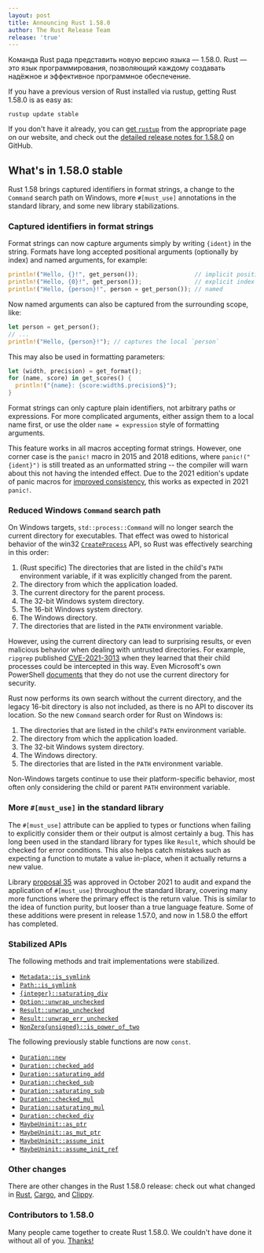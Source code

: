 ```yaml
---
layout: post
title: Announcing Rust 1.58.0
author: The Rust Release Team
release: 'true'
---
```


Команда Rust рада представить новую версию языка — 1.58.0. Rust — это язык программирования, позволяющий каждому создавать надёжное и эффективное программное обеспечение.

If you have a previous version of Rust installed via rustup, getting Rust 1.58.0 is as easy as:

```console
rustup update stable
```

If you don't have it already, you can [get `rustup`](https://www.rust-lang.org/install.html) from the appropriate page on our website, and check out the [detailed release notes for 1.58.0](https://github.com/rust-lang/rust/blob/master/RELEASES.md#version-1580-2022-01-13) on GitHub.

## What's in 1.58.0 stable

Rust 1.58 brings captured identifiers in format strings, a change to the `Command` search path on Windows, more `#[must_use]` annotations in the standard library, and some new library stabilizations.

### Captured identifiers in format strings

Format strings can now capture arguments simply by writing `{ident}` in the string. Formats have long accepted positional arguments (optionally by index) and named arguments, for example:

```rust
println!("Hello, {}!", get_person());                // implicit position
println!("Hello, {0}!", get_person());               // explicit index
println!("Hello, {person}!", person = get_person()); // named
```

Now named arguments can also be captured from the surrounding scope, like:

```rust
let person = get_person();
// ...
println!("Hello, {person}!"); // captures the local `person`
```

This may also be used in formatting parameters:

```rust
let (width, precision) = get_format();
for (name, score) in get_scores() {
  println!("{name}: {score:width$.precision$}");
}
```

Format strings can only capture plain identifiers, not arbitrary paths or expressions. For more complicated arguments, either assign them to a local name first, or use the older `name = expression` style of formatting arguments.

This feature works in all macros accepting format strings. However, one corner case is the `panic!` macro in 2015 and 2018 editions, where `panic!("{ident}")` is still treated as an unformatted string -- the compiler will warn about this not having the intended effect. Due to the 2021 edition's update of panic macros for [improved consistency](https://doc.rust-lang.org/stable/edition-guide/rust-2021/panic-macro-consistency.html), this works as expected in 2021 `panic!`.

### Reduced Windows `Command` search path

On Windows targets, `std::process::Command` will no longer search the current directory for executables. That effect was owed to historical behavior of the win32 [`CreateProcess`](https://docs.microsoft.com/en-us/windows/win32/api/processthreadsapi/nf-processthreadsapi-createprocessa) API, so Rust was effectively searching in this order:

1. (Rust specific) The directories that are listed in the child's `PATH` environment variable, if it was explicitly changed from the parent.
2. The directory from which the application loaded.
3. The current directory for the parent process.
4. The 32-bit Windows system directory.
5. The 16-bit Windows system directory.
6. The Windows directory.
7. The directories that are listed in the `PATH` environment variable.

However, using the current directory can lead to surprising results, or even malicious behavior when dealing with untrusted directories. For example, `ripgrep` published [CVE-2021-3013](https://www.cve.org/CVERecord?id=CVE-2021-3013) when they learned that their child processes could be intercepted in this way. Even Microsoft's own PowerShell [documents](https://docs.microsoft.com/en-us/powershell/module/microsoft.powershell.core/about/about_command_precedence?view=powershell-7.2) that they do not use the current directory for security.

Rust now performs its own search without the current directory, and the legacy 16-bit directory is also not included, as there is no API to discover its location. So the new `Command` search order for Rust on Windows is:

1. The directories that are listed in the child's `PATH` environment variable.
2. The directory from which the application loaded.
3. The 32-bit Windows system directory.
4. The Windows directory.
5. The directories that are listed in the `PATH` environment variable.

Non-Windows targets continue to use their platform-specific behavior, most often only considering the child or parent `PATH` environment variable.

### More `#[must_use]` in the standard library

The `#[must_use]` attribute can be applied to types or functions when failing to explicitly consider them or their output is almost certainly a bug. This has long been used in the standard library for types like `Result`, which should be checked for error conditions. This also helps catch mistakes such as expecting a function to mutate a value in-place, when it actually returns a new value.

Library [proposal 35](https://github.com/rust-lang/libs-team/issues/35) was approved in October 2021 to audit and expand the application of `#[must_use]` throughout the standard library, covering many more functions where the primary effect is the return value. This is similar to the idea of function purity, but looser than a true language feature. Some of these additions were present in release 1.57.0, and now in 1.58.0 the effort has completed.

### Stabilized APIs

The following methods and trait implementations were stabilized.

- [`Metadata::is_symlink`](https://doc.rust-lang.org/stable/std/fs/struct.Metadata.html#method.is_symlink)
- [`Path::is_symlink`](https://doc.rust-lang.org/stable/std/path/struct.Path.html#method.is_symlink)
- [`{integer}::saturating_div`](https://doc.rust-lang.org/stable/std/primitive.i8.html#method.saturating_div)
- [`Option::unwrap_unchecked`](https://doc.rust-lang.org/stable/std/option/enum.Option.html#method.unwrap_unchecked)
- [`Result::unwrap_unchecked`](https://doc.rust-lang.org/stable/std/result/enum.Result.html#method.unwrap_unchecked)
- [`Result::unwrap_err_unchecked`](https://doc.rust-lang.org/stable/std/result/enum.Result.html#method.unwrap_err_unchecked)
- [`NonZero{unsigned}::is_power_of_two`](https://doc.rust-lang.org/stable/std/num/struct.NonZeroU8.html#method.is_power_of_two)

The following previously stable functions are now `const`.

- [`Duration::new`](https://doc.rust-lang.org/stable/std/time/struct.Duration.html#method.new)
- [`Duration::checked_add`](https://doc.rust-lang.org/stable/std/time/struct.Duration.html#method.checked_add)
- [`Duration::saturating_add`](https://doc.rust-lang.org/stable/std/time/struct.Duration.html#method.saturating_add)
- [`Duration::checked_sub`](https://doc.rust-lang.org/stable/std/time/struct.Duration.html#method.checked_sub)
- [`Duration::saturating_sub`](https://doc.rust-lang.org/stable/std/time/struct.Duration.html#method.saturating_sub)
- [`Duration::checked_mul`](https://doc.rust-lang.org/stable/std/time/struct.Duration.html#method.checked_mul)
- [`Duration::saturating_mul`](https://doc.rust-lang.org/stable/std/time/struct.Duration.html#method.saturating_mul)
- [`Duration::checked_div`](https://doc.rust-lang.org/stable/std/time/struct.Duration.html#method.checked_div)
- [`MaybeUninit::as_ptr`](https://doc.rust-lang.org/stable/std/mem/union.MaybeUninit.html#method.as_ptr)
- [`MaybeUninit::as_mut_ptr`](https://doc.rust-lang.org/stable/std/mem/union.MaybeUninit.html#method.as_mut_ptr)
- [`MaybeUninit::assume_init`](https://doc.rust-lang.org/stable/std/mem/union.MaybeUninit.html#method.assume_init)
- [`MaybeUninit::assume_init_ref`](https://doc.rust-lang.org/stable/std/mem/union.MaybeUninit.html#method.assume_init_ref)

### Other changes

There are other changes in the Rust 1.58.0 release: check out what changed in [Rust](https://github.com/rust-lang/rust/blob/master/RELEASES.md#version-1580-2022-01-13), [Cargo](https://github.com/rust-lang/cargo/blob/master/CHANGELOG.md#cargo-158-2022-01-13), and [Clippy](https://github.com/rust-lang/rust-clippy/blob/master/CHANGELOG.md#rust-158).

### Contributors to 1.58.0

Many people came together to create Rust 1.58.0. We couldn't have done it without all of you. [Thanks!](https://thanks.rust-lang.org/rust/1.58.0/)
